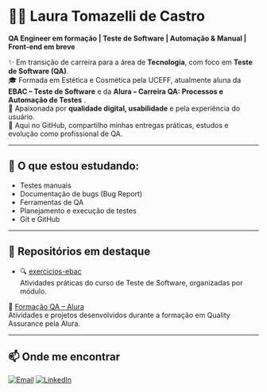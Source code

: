 # 👩‍💻 Laura Tomazelli de Castro
**QA Engineer em formação | Teste de Software | Automação & Manual | Front-end em breve**

✨ Em transição de carreira para a área de **Tecnologia**, com foco em **Teste de Software (QA)**.  
🎓 Formada em Estética e Cosmética pela UCEFF, atualmente aluna da **EBAC – Teste de Software** e da **Alura – Carreira QA: Processos e Automação de Testes** .  
🧪 Apaixonada por **qualidade digital, usabilidade** e pela experiência do usuário.  
🚀 Aqui no GitHub, compartilho minhas entregas práticas, estudos e evolução como profissional de QA.

---

## 🧪 O que estou estudando:

- Testes manuais
- Documentação de bugs (Bug Report)
- Ferramentas de QA
- Planejamento e execução de testes
- Git e GitHub

---

## 📂 Repositórios em destaque

- 🔍 [exercicios-ebac](https://github.com/lauratomazelli/exercicios-ebac)  
  Atividades práticas do curso de Teste de Software, organizadas por módulo.


🔗 [Formação QA – Alura](https://github.com/lauratomazelli/carreira-qa-alura)  
Atividades e projetos desenvolvidos durante a formação em Quality Assurance pela Alura.


---

## 📫 Onde me encontrar

<div>
  <a href="mailto:lauratomazellidecastro@gmail.com"><img src="https://img.shields.io/badge/-Gmail-%23333?style=for-the-badge&logo=gmail&logoColor=white" alt="Email"></a>
  <a href="https://www.linkedin.com/in/lauratomazellidecastro/" target="_blank"><img src="https://img.shields.io/badge/-LinkedIn-%230077B5?style=for-the-badge&logo=linkedin&logoColor=white" alt="LinkedIn"></a>
</div>
